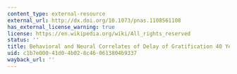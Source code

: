 ```yaml
---
content_type: external-resource
external_url: http://dx.doi.org/10.1073/pnas.1108561108
has_external_license_warning: true
license: https://en.wikipedia.org/wiki/All_rights_reserved
status: ''
title: Behavioral and Neural Correlates of Delay of Gratification 40 Years Later
uid: c1b7e000-41d0-4b02-8c46-0613804b9337
wayback_url: ''
---
```

